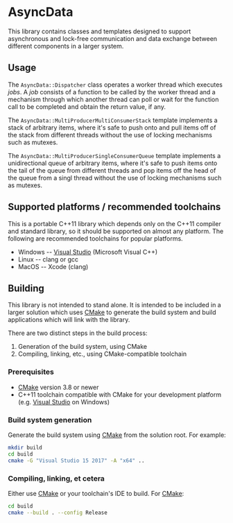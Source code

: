 # AsyncData

This library contains classes and templates designed to support asynchronous and lock-free communication and data exchange between different components in a larger system.

## Usage

The `AsyncData::Dispatcher` class operates a worker thread which executes *jobs*.  A *job* consists of a function to be called by the worker thread and a mechanism through which another thread can poll or wait for the function call to be completed and obtain the return value, if any.

The `AsyncData::MultiProducerMultiConsumerStack` template implements a stack of arbitrary items, where it's safe to push onto and pull items off of the stack from different threads without the use of locking mechanisms such as mutexes.

The `AsyncData::MultiProducerSingleConsumerQueue` template implements a unidirectional queue of arbitrary items, where it's safe to push items onto the tail of the queue from different threads and pop items off the head of the queue from a singl thread without the use of locking mechanisms such as mutexes.

## Supported platforms / recommended toolchains

This is a portable C++11 library which depends only on the C++11 compiler and standard library, so it should be supported on almost any platform.  The following are recommended toolchains for popular platforms.

* Windows -- [Visual Studio](https://www.visualstudio.com/) (Microsoft Visual C++)
* Linux -- clang or gcc
* MacOS -- Xcode (clang)

## Building

This library is not intended to stand alone.  It is intended to be included in a larger solution which uses [CMake](https://cmake.org/) to generate the build system and build applications which will link with the library.

There are two distinct steps in the build process:

1. Generation of the build system, using CMake
2. Compiling, linking, etc., using CMake-compatible toolchain

### Prerequisites

* [CMake](https://cmake.org/) version 3.8 or newer
* C++11 toolchain compatible with CMake for your development platform (e.g. [Visual Studio](https://www.visualstudio.com/) on Windows)

### Build system generation

Generate the build system using [CMake](https://cmake.org/) from the solution root.  For example:

```bash
mkdir build
cd build
cmake -G "Visual Studio 15 2017" -A "x64" ..
```

### Compiling, linking, et cetera

Either use [CMake](https://cmake.org/) or your toolchain's IDE to build.
For [CMake](https://cmake.org/):

```bash
cd build
cmake --build . --config Release
```
